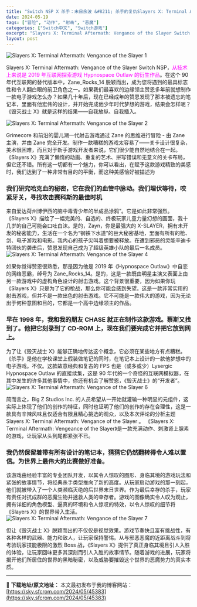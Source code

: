 ```yaml
---
title: "Switch NSP X 杀手：末日余波 &#8211; 杀手的复仇Slayers X: Terminal Aftermath: Vengance of the Slayer 1004M"
date: 2024-05-19
tags: ["冒险", "动作", "射击", "恶魔"]
categories: ["Switch中文", "Switch游戏"]
excerpt: "Slayers X: Terminal Aftermath: Vengance of the Slayer Switch NSP，从技术上来说是 2019 年互联网探索游戏 Hypnospace Outlaw 的衍生作品。在这个 90 年代互联网的替代版本中，Zane_Rocks_14 脱颖而出，成&hellip;"
layout: post
---
```


<img class="aligncenter" src="https://sky.sfcrom.com/wp-content/uploads/2024/05/20240519113629-49393.jpeg" alt="Slayers X: Terminal Aftermath: Vengance of the Slayer 1" />

Slayers X: Terminal Aftermath: Vengance of the Slayer Switch NSP，<span style="color: #ff00ff;">从技术上来说是 2019 年互联网探索游戏 Hypnospace Outlaw 的衍生作品</span>。在这个 90 年代互联网的替代版本中，Zane_Rocks_14 脱颖而出，成为您将遇到的最具标志性和令人翻白眼的前卫角色之一。如果我们最喜欢的边缘领主赞恩多年前就想制作一款电子游戏怎么办？如果几十年后，现在已经成年的赞恩发现了那本被遗忘的笔记本，里面有他宏伟的设计，并开始完成他少年时代梦想的游戏，结果会怎样呢？ 《毁灭战士 X》就是这样的结果——自我放纵、自我插入。

<img src="https://sky.sfcrom.com/wp-content/uploads/2024/05/20240519113633-1e32b.jpeg" alt="Slayers X: Terminal Aftermath: Vengance of the Slayer 2" />

Grimecore 和前沿的婴儿潮一代射击游戏通过 Zane 的思维进行冒险 - 由 Zane 主演，并由 Zane 完全开发。制作一款糟糕的游戏太容易了——关卡设计很复杂，美术很困难，而且对于新手游戏开发者来说，它们很少能自然地结合在一起。 《Slayers X》充满了懒惰的动画、重复的艺术、拼写错误和无意义的关卡布局，但它还不错。所有这一切都有一个魅力，你可以看出，在赋予这款游戏精致的美感时，我们达到了一种非常有目的的平衡，而这种美感恰好被描述为
<h3>我们研究哈克血的秘密，它在我们的血管中脉动。我们埋伏等待，咬紧牙关，寻找攻击赛科斯的最佳时机</h3>
来自爱达荷州博伊西的脑中毒青少年的半成品涂鸦”。它是如此非常强烈。 《Slayers X》描绘了一幅完美的、自选的、终极玩家儿童力量幻想的画面，我十几岁的自己可能会口吐白沫。是的，Zayn，你是最强大的 X-SLAYER，拥有未开发的秘密能力，生活在一个名为“钢铁下水道”的巨大秘密基地，里面有所有的枪、剑、电子游戏和电影。我内心的孩子尖叫着想要被释放。在遭到邪恶的灵能辛迪卡特团伙的袭击后，赞恩发现自己成为了超级英雄小队的最后一名成员。

<img src="https://sky.sfcrom.com/wp-content/uploads/2024/05/20240519113635-a62e6.jpeg" alt="Slayers X: Terminal Aftermath: Vengance of the Slayer 4" />

如果你觉得赞恩很熟悉，那是因为他是 2019 年《Hypnospace Outlaw》中自恋的网络恶霸，绰号为 Zane_Rocks_14。是的，这是一款既由明星主演又表面上由另一款游戏中的虚构角色设计的射击游戏。这个背景很重要，因为如果你玩《Slayers X》只是为了它的枪战，那么你可能会感到失望。这是一款非常实用的射击游戏，但并不是一款出色的射击游戏。它不可能是一款伟大的游戏，因为无论出于何种意图和目的，它都是一个高中边缘领主的作品。
<h3>早在 1998 年，我和我的朋友 CHASE 就正在制作这款游戏​​。蔡斯又找到了。他把它刻录到了 CD-ROM 上，现在我们要完成它并把它放到网上。</h3>
为了让《毁灭战士 X》能够正确地传达这个概念，它必须在某些地方有点糟糕。 《杀手》是他在学校课堂上假装做笔记的同时，在笔记本上设计的一款他梦想中的电子游戏。不仅。这款故意经典和复古的 FPS 也是（或多或少）Lysergic Hypnospace Outlaw 的直接续集，这是 90 年代的一个奇怪的互联网模拟器，在其中发生的许多其他事情中，你还有机会了解赞恩，《毁灭战士》的“开发者”。

<img src="https://sky.sfcrom.com/wp-content/uploads/2024/05/20240519113637-83811.jpeg" alt="Slayers X: Terminal Aftermath: Vengance of the Slayer 6" />

简而言之，Big Z Studios Inc. 的人员希望从一开始就灌输一种明显的元组件，这实际上体现了他们的创作的特征，同时也证明了他们的创作的存在合理性，这是一款具有辛辣风味且仅适合有限且精心挑选的观众，以及本次评论的分析主题 Slayers X: Terminal Aftermath: Vengance of the Slayer 。 《Slayers X: Terminal Aftermath: Vengeance of the Slayer》是一款充满动作、刺激肾上腺素的游戏，让玩家从头到尾都紧张不已。
<h3>我仍然保留着带有所有设计的笔记本，猜猜它仍然翻转得令人难以置信。为世界上最伟大的比赛做好准备。</h3>
该游戏由经验丰富的专业团队开发，以其令人惊叹的图形、身临其境的游戏玩法和紧张的故事情节，将经典杀手类型推向了新的高度。从玩家启动游戏的那一刻起，他们就被带入了一个人类濒临灭绝的后世界末日世界。作为最后幸存的杀手，玩家有责任对抗成群的恶魔生物并拯救人类的幸存者。游戏的图像确实令人叹为观止，拥有详细的角色模型、逼真的环境和令人惊叹的特效，以令人惊叹的细节将《Slayers X》的世界带入生活。

<img src="https://sky.sfcrom.com/wp-content/uploads/2024/05/20240519113639-6b543.jpeg" alt="Slayers X: Terminal Aftermath: Vengance of the Slayer 7" />

但让《毁灭战士 X》脱颖而出的不仅仅是视觉效果。游戏节奏快且富有挑战性，有各种各样的武器、能力和敌人，让玩家保持警惕。从与邪恶恶魔的近距离战斗到将考验玩家技能极限的激烈 Boss 战，《Slayers X》提供了真正身临其境且引人入胜的体验，让玩家回味更多其深刻而引人入胜的故事情节。随着游戏的进展，玩家将揭开他们所居住的世界的黑暗秘密，以及威胁要摧毁这个世界的恶魔势力的真实本质。

---
📖 **下载地址/原文地址：** 本文最初发布于我的博客网站：[https://sky.sfcrom.com/2024/05/45383](https://sky.sfcrom.com/2024/05/45383)
